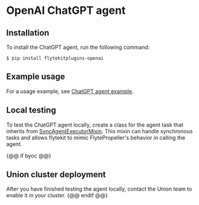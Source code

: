 # OpenAI ChatGPT agent

## Installation

To install the ChatGPT agent, run the following command:

```{code-block} shell
$ pip install flytekitplugins-openai
```

## Example usage

For a usage example, see [ChatGPT agent example](./chatgpt-agent-example).

## Local testing

To test the ChatGPT agent locally, create a class for the agent task that inherits from [SyncAgentExecutorMixin](https://github.com/flyteorg/flytekit/blob/03d23011fcf955838669bd5058c8ced17c6de3ee/flytekit/extend/backend/base_agent.py#L232-275). This mixin can handle synchronous tasks and allows flytekit to mimic FlytePropeller's behavior in calling the agent.

{@@ if byoc @@}
## Union cluster deployment

After you have finished testing the agent locally, contact the Union team to enable it in your cluster.
{@@ endif @@}